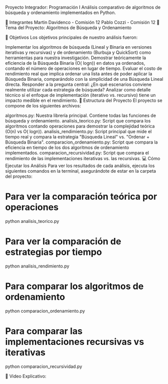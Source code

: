 Proyecto Integrador: Programación I
Análisis comparativo de algoritmos de búsqueda y ordenamiento implementados en Python.

👥 Integrantes
Martin Davidenco - Comisión 12
Pablo Cozzi - Comisión 12
📘 Tema del Proyecto:
Algoritmos de Búsqueda y Ordenamiento


🎯 Objetivos
Los objetivos principales de nuestro análisis fueron:

Implementar los algoritmos de búsqueda (Lineal y Binaria en versiones iterativas y recursivas) y de ordenamiento (Burbuja y QuickSort) como herramientas para nuestra investigación.
Demostrar teóricamente la eficiencia de la Búsqueda Binaria (O(
logn)) en datos ya ordenados, contando el número de operaciones en lugar de tiempo.
Evaluar el costo de rendimiento real que implica ordenar una lista antes de poder aplicar la Búsqueda Binaria, comparándolo con la simplicidad de una Búsqueda Lineal directa.
Responder a la pregunta central: ¿En qué escenarios conviene realmente utilizar cada estrategia de búsqueda?
Analizar como detalle técnico si el enfoque de implementación (iterativo vs. recursivo) tiene un impacto medible en el rendimiento.
📂 Estructura del Proyecto
El proyecto se compone de los siguientes archivos:

algoritmos.py: Nuestra librería principal. Contiene todas las funciones de búsqueda y ordenamiento.
analisis_teorico.py: Script que compara los algoritmos contando operaciones para demostrar la complejidad teórica (O(n) vs O(
logn)).
analisis_rendimiento.py: Script principal que mide el tiempo real y compara la estrategia "Búsqueda Lineal" vs. "Ordenar + Búsqueda Binaria".
comparacion_ordenamiento.py: Script que compara la eficiencia en tiempo de los dos algoritmos de ordenamiento implementados.
comparacion_recursividad.py: Script que compara el rendimiento de las implementaciones iterativas vs. las recursivas.
💻 Cómo Ejecutar los Análisis
Para ver los resultados de cada análisis, ejecuta los siguientes comandos en la terminal, asegurándote de estar en la carpeta del proyecto:


# Para ver la comparación teórica por operaciones
python analisis_teorico.py

# Para ver la comparación de estrategias por tiempo
python analisis_rendimiento.py

# Para comparar los algoritmos de ordenamiento
python comparacion_ordenamiento.py

# Para comparar las implementaciones recursivas vs iterativas
python comparacion_recursividad.py


🎥 Video Explicativo: 

